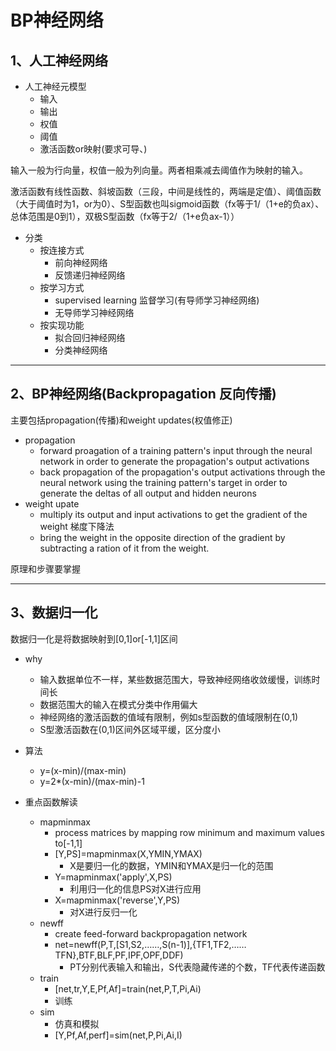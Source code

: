 # BP神经网络
## 1、人工神经网络

* 人工神经元模型
  * 输入
  * 输出
  * 权值
  * 阈值
  * 激活函数or映射(要求可导、)

输入一般为行向量，权值一般为列向量。两者相乘减去阈值作为映射的输入。

激活函数有线性函数、斜坡函数（三段，中间是线性的，两端是定值）、阈值函数（大于阈值时为1，or为0）、S型函数也叫sigmoid函数（fx等于1/（1+e的负ax）、总体范围是0到1），双极S型函数（fx等于2/（1+e负ax-1））

* 分类
  * 按连接方式
    * 前向神经网络
    * 反馈递归神经网络
  * 按学习方式
    * supervised learning 监督学习(有导师学习神经网络)
    * 无导师学习神经网络
  * 按实现功能
    * 拟合回归神经网络
    * 分类神经网络



---

## 2、BP神经网络(Backpropagation 反向传播)

主要包括propagation(传播)和weight updates(权值修正)

* propagation
  * forward proagation of a training pattern's input through the neural network in order to generate the propagation's output activations
  * back propagation of the propagation's output activations through the neural network using the training pattern's target in order to generate the deltas of all output and hidden neurons
* weight upate
  * multiply its output and input activations to get the gradient of the weight	梯度下降法
  * bring the weight in the opposite direction of the gradient by subtracting a ration of it from the weight.

原理和步骤要掌握

---

## 3、数据归一化

数据归一化是将数据映射到[0,1]or[-1,1]区间

* why
  * 输入数据单位不一样，某些数据范围大，导致神经网络收敛缓慢，训练时间长
  * 数据范围大的输入在模式分类中作用偏大
  * 神经网络的激活函数的值域有限制，例如s型函数的值域限制在(0,1)
  * S型激活函数在(0,1)区间外区域平缓，区分度小
* 算法
  * y=(x-min)/(max-min)
  * y=2*(x-min)/(max-min)-1

* 重点函数解读
  * mapminmax
    * process matrices by mapping row minimum and maximum values to[-1,1]
    * [Y,PS]=mapminmax(X,YMIN,YMAX)
      * X是要归一化的数据，YMIN和YMAX是归一化的范围
    * Y=mapminmax('apply',X,PS)
      * 利用归一化的信息PS对X进行应用
    * X=mapminmax('reverse',Y,PS)
      * 对X进行反归一化
  * newff
    * create feed-forward backpropagation network
    * net=newff(P,T,[S1,S2,……,S(n-1)],{TF1,TF2,……TFN},BTF,BLF,PF,IPF,OPF,DDF)
      * PT分别代表输入和输出，S代表隐藏传递的个数，TF代表传递函数
  * train
    * [net,tr,Y,E,Pf,Af]=train(net,P,T,Pi,Ai)
    * 训练
  * sim
    * 仿真和模拟
    * [Y,Pf,Af,perf]=sim(net,P,Pi,Ai,I)
